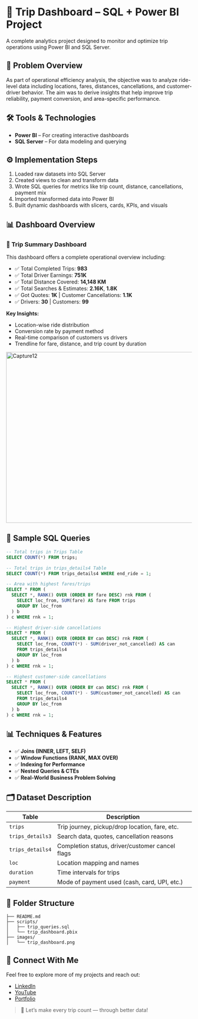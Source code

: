 # 🚕 Trip Dashboard – SQL + Power BI Project

A complete analytics project designed to monitor and optimize trip operations using Power BI and SQL Server.



## 🧠 Problem Overview

As part of operational efficiency analysis, the objective was to analyze ride-level data including locations, fares, distances, cancellations, and customer-driver behavior. The aim was to derive insights that help improve trip reliability, payment conversion, and area-specific performance.



## 🛠️ Tools & Technologies

- **Power BI** – For creating interactive dashboards
- **SQL Server** – For data modeling and querying



## ⚙️ Implementation Steps

1. Loaded raw datasets into SQL Server
2. Created views to clean and transform data
3. Wrote SQL queries for metrics like trip count, distance, cancellations, payment mix
4. Imported transformed data into Power BI
5. Built dynamic dashboards with slicers, cards, KPIs, and visuals



## 📊 Dashboard Overview

### 📍 Trip Summary Dashboard

This dashboard offers a complete operational overview including:

- ✅ Total Completed Trips: **983**
- ✅ Total Driver Earnings: **751K**
- ✅ Total Distance Covered: **14,148 KM**
- ✅ Total Searches & Estimates: **2.16K**, **1.8K**
- ✅ Got Quotes: **1K** | Customer Cancellations: **1.1K**
- ✅ Drivers: **30** | Customers: **99**

**Key Insights:**

- Location-wise ride distribution
- Conversion rate by payment method
- Real-time comparison of customers vs drivers
- Trendline for fare, distance, and trip count by duration

<img width="831" height="464" alt="Capture12" src="https://github.com/user-attachments/assets/cce32003-f9f2-4098-a666-b425bbee0d06" />

## 🧾 Sample SQL Queries

```sql
-- Total trips in Trips Table
SELECT COUNT(*) FROM trips;

-- Total trips in trips_details4 Table
SELECT COUNT(*) FROM trips_details4 WHERE end_ride = 1;

-- Area with highest fares/trips
SELECT * FROM (
  SELECT *, RANK() OVER (ORDER BY fare DESC) rnk FROM (
    SELECT loc_from, SUM(fare) AS fare FROM trips
    GROUP BY loc_from
  ) b
) c WHERE rnk = 1;

-- Highest driver-side cancellations
SELECT * FROM (
  SELECT *, RANK() OVER (ORDER BY can DESC) rnk FROM (
    SELECT loc_from, COUNT(*) - SUM(driver_not_cancelled) AS can
    FROM trips_details4
    GROUP BY loc_from
  ) b
) c WHERE rnk = 1;

-- Highest customer-side cancellations
SELECT * FROM (
  SELECT *, RANK() OVER (ORDER BY can DESC) rnk FROM (
    SELECT loc_from, COUNT(*) - SUM(customer_not_cancelled) AS can
    FROM trips_details4
    GROUP BY loc_from
  ) b
) c WHERE rnk = 1;
```
## 📊 Techniques & Features

- ✅ **Joins (INNER, LEFT, SELF)**
- ✅ **Window Functions (RANK, MAX OVER)**
- ✅ **Indexing for Performance**
- ✅ **Nested Queries & CTEs**
- ✅ **Real-World Business Problem Solving**



## 🗂️ Dataset Description

| Table            | Description                                     |
| ---------------- | ----------------------------------------------- |
| `trips`          | Trip journey, pickup/drop location, fare, etc.  |
| `trips_details3` | Search data, quotes, cancellation reasons       |
| `trips_details4` | Completion status, driver/customer cancel flags |
| `loc`            | Location mapping and names                      |
| `duration`       | Time intervals for trips                        |
| `payment`        | Mode of payment used (cash, card, UPI, etc.)    |



## 📁 Folder Structure

```
├── README.md
├── scripts/
│   ├── trip_queries.sql
│   └── trip_dashboard.pbix
├── images/
│   └── trip_dashboard.png
```



## 🔗 Connect With Me  
Feel free to explore more of my projects and reach out:  
- [LinkedIn](https://www.linkedin.com/in/narendrasingh1402)
- [YouTube](https://www.youtube.com/@Analyst_Hive)  
- [Portfolio](https://narendra1402.github.io/)


> 🚀 Let’s make every trip count — through better data!

